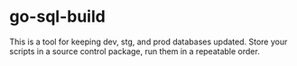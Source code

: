 # go-sql-build
This is a tool for keeping dev, stg, and prod databases updated. Store your scripts in a source control package, run them in a repeatable order.
